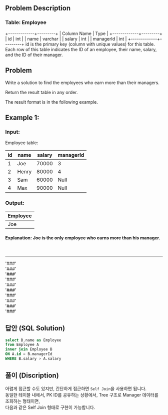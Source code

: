 ## Problem Description

### Table: Employee

+-------------+---------+
| Column Name | Type    |
+-------------+---------+
| id          | int     |
| name        | varchar |
| salary      | int     |
| managerId   | int     |
+-------------+---------+
id is the primary key (column with unique values) for this table.
Each row of this table indicates the ID of an employee, their name, salary, and the ID of their manager.
 
## Problem

Write a solution to find the employees who earn more than their managers.

Return the result table in any order.

The result format is in the following example.

 

## Example 1:

### Input: 
Employee table:

| id | name  | salary | managerId |
|---|----|-----|-------|
| 1  | Joe   | 70000  | 3         |
| 2  | Henry | 80000  | 4         |
| 3  | Sam   | 60000  | Null      |
| 4  | Max   | 90000  | Null      |

### Output: 

| Employee |
|---|
| Joe      |

#### Explanation: Joe is the only employee who earns more than his manager.


<br/>

---
'###'  
'###'  
'###'  
'###'  
'###'  
'###'  
'###'  
'###'  
'###'  
'###'  

## 답안 (SQL Solution)

```sql
select B.name as Employee 
from Employee A
inner join Employee B
ON A.id = B.managerId
WHERE B.salary > A.salary
```

## 풀이 (Discription)
어렵게 접근할 수도 있지만, 간단하게 접근하면 `Self Join`을 사용하면 됩니다.  
동일한 테이블 내에서, PK ID를 공유하는 상황에서, Tree 구조로 Manager 데이터를 조회하는 형태이면,  
다음과 같은 Self Join 형태로 구현이 가능합니다.